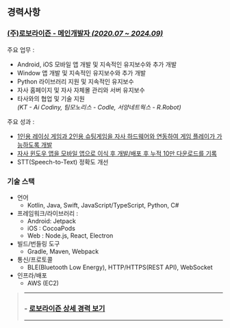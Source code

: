 
## 경력사항
### [(주)로보라이즌 - 메인개발자 *(2020.07 ~ 2024.09)*](./experience/roborisen/roborisen.md)

주요 업무 :
- Android, iOS 모바일 앱 개발 및 지속적인 유지보수와 추가 개발
- Window 앱 개발 및 지속적인 유지보수와 추가 개발
- Python 라이브러리 지원 및 지속적인 유지보수
- 자사 홈페이지 및 자사 자체몰 관리와 서버 유지보수
- 타사와의 협업 및 기술 지원  
     *(KT - Ai Codiny, 팀모노리스 - Codle, 서양네트웍스 - R.Robot)*

주요 성과 :
- [1인용 레이싱 게임과 2인용 슈팅게임을 자사 하드웨어와 연동하여 게임 플레이가 가능하도록 개발](./experience/roborisen/roborisen.md#1-pingpong-play-android)
- [자사 윈도우 앱을 모바일 앱으로 이식 후 개발/배포 후 누적 10만 다운로드를 기록](./experience/roborisen/roborisen.md#2-pingpong-scratch-android)
- STT(Speech-to-Text) 정확도 개선

### 기술 스택
- 언어
  - Kotlin, Java, Swift, JavaScript/TypeScript, Python, C#
- 프레임워크/라이브러리 : 
  - Android: Jetpack
  - iOS : CocoaPods
  - Web : Node.js, React, Electron
- 빌드/번들링 도구
  - Gradle, Maven, Webpack
- 통신/프로토콜
  - BLE(Bluetooth Low Energy), HTTP/HTTPS(REST API), WebSocket
- 인프라/배포
  - AWS (EC2)

> ---
> ### - [로보라이즌 상세 경력 보기](./experience/roborisen/roborisen.md)
> ---